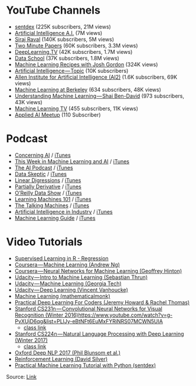 # YouTube Channels #

- [sentdex](https://www.youtube.com/user/sentdex) (225K subscribers, 21M views)
- [Artificial Intelligence A.I.](https://www.youtube.com/channel/UC-XbFeFFzNbAUENC8Ofpn3g)  (7M views)
- [Siraj Raval](https://www.youtube.com/channel/UCWN3xxRkmTPmbKwht9FuE5A)  (140K subscribers, 5M views)
- [Two Minute Papers](https://www.youtube.com/user/keeroyz)  (60K subscribers, 3.3M views)
- [DeepLearning.TV](https://www.youtube.com/channel/UC9OeZkIwhzfv-_Cb7fCikLQ)  (42K subscribers, 1.7M views)
- [Data School](https://www.youtube.com/user/dataschool)  (37K subscribers, 1.8M views)
- [Machine Learning Recipes with Josh Gordon](https://www.youtube.com/playlist?list=PLOU2XLYxmsIIuiBfYad6rFYQU_jL2ryal)  (324K views)
- [Artificial Intelligence — Topic](https://www.youtube.com/channel/UC9pXDvrYYsHuDkauM2fLllQ)  (10K subscribers)
- [Allen Institute for Artificial Intelligence (AI2)](https://www.youtube.com/channel/UCEqgmyWChwvt6MFGGlmUQCQ)  (1.6K subscribers, 69K views)
- [Machine Learning at Berkeley](https://www.youtube.com/channel/UCXweTmAk9K-Uo9R6SmfGtjg)  (634 subscribers, 48K views)
- [Understanding Machine Learning — Shai Ben-David](https://www.youtube.com/channel/UCR4_akQ1HYMUcDszPQ6jh8Q)  (973 subscribers, 43K views)
- [Machine Learning TV](https://www.youtube.com/channel/UChIaUcs3tho6XhyU6K6KMrw)  (455 subscribers, 11K views)
- [Applied AI Meetup](https://www.youtube.com/channel/UCgn6Zh_EpznlEfwnuizv7gw) (110 Subscriber)

# Podcast #

- [Concerning AI](https://concerning.ai/) / [iTunes](https://itunes.apple.com/us/podcast/concerning-ai-artificial-intelligence/id1038719211)
- [This Week in Machine Learning and AI](https://twimlai.com/) / [iTunes](https://itunes.apple.com/us/podcast/this-week-in-machine-learning/id1116303051?mt=2)
- [The AI Podcast](https://blogs.nvidia.com/ai-podcast/) / [iTunes](https://itunes.apple.com/us/podcast/the-ai-podcast/id1186480811)
- [Data Skeptic](http://dataskeptic.com/) / [iTunes](https://itunes.apple.com/us/podcast/the-data-skeptic-podcast/id890348705)
- [Linear Digressions](https://itunes.apple.com/us/podcast/linear-digressions/id941219323) / [iTunes](https://itunes.apple.com/us/podcast/linear-digressions/id941219323?mt=2)
- [Partially Derivative](http://partiallyderivative.com/) / [iTunes](https://itunes.apple.com/us/podcast/partially-derivative/id942048597?mt=2)
- [O’Reilly Data Show](http://radar.oreilly.com/tag/oreilly-data-show-podcast) / [iTunes](https://itunes.apple.com/us/podcast/oreilly-data-show/id944929220)
- [Learning Machines 101](http://www.learningmachines101.com/) / [iTunes](https://itunes.apple.com/us/podcast/learning-machines-101/id892779679?mt=2)
- [The Talking Machines](http://www.thetalkingmachines.com/) / [iTunes](https://itunes.apple.com/us/podcast/talking-machines/id955198749?mt=2)
- [Artificial Intelligence in Industry](http://techemergence.com/) / [iTunes]()
- [Machine Learning Guide](http://ocdevel.com/podcasts/machine-learning) / [iTunes]()


# Video Tutorials #

- [Supervised Learning in R - Regression](https://campus.datacamp.com/courses/supervised-learning-in-r-regression/what-is-regression?ex=1)
- [Coursera — Machine Learning (Andrew Ng)](https://www.coursera.org/learn/machine-learning#syllabus)
- [Coursera — Neural Networks for Machine Learning (Geoffrey Hinton)](https://www.coursera.org/learn/neural-networks)
- [Udacity — Intro to Machine Learning (Sebastian Thrun)](https://classroom.udacity.com/courses/ud120)
- [Udacity — Machine Learning (Georgia Tech)](https://www.udacity.com/course/machine-learning--ud262)
- [Udacity — Deep Learning (Vincent Vanhoucke)](https://www.udacity.com/course/deep-learning--ud730)
- [Machine Learning (mathematicalmonk)](https://www.youtube.com/playlist?list=PLD0F06AA0D2E8FFBA)
- [Practical Deep Learning For Coders (Jeremy Howard & Rachel Thomas)](http://course.fast.ai/start.html)
- [Stanford CS231n — Convolutional Neural Networks for Visual Recognition (Winter 2016)]()https://www.youtube.com/watch?v=g-PvXUjD6qg&list=PLlJy-eBtNFt6EuMxFYRiNRS07MCWN5UIA 
  - [class link](http://cs231n.stanford.edu/)
- [Stanford CS224n — Natural Language Processing with Deep Learning (Winter 2017)](https://www.youtube.com/playlist?list=PL3FW7Lu3i5Jsnh1rnUwq_TcylNr7EkRe6)
  - [class link](http://web.stanford.edu/class/cs224n/)
- [Oxford Deep NLP 2017 (Phil Blunsom et al.)](https://github.com/oxford-cs-deepnlp-2017/lectures)
- [Reinforcement Learning (David Silver)](http://www0.cs.ucl.ac.uk/staff/d.silver/web/Teaching.html)
- [Practical Machine Learning Tutorial with Python (sentdex)](https://www.youtube.com/watch?list=PLQVvvaa0QuDfKTOs3Keq_kaG2P55YRn5v&v=OGxgnH8y2NM)


Source: [Link](https://unsupervisedmethods.com/my-curated-list-of-ai-and-machine-learning-resources-from-around-the-web-9a97823b8524) 
